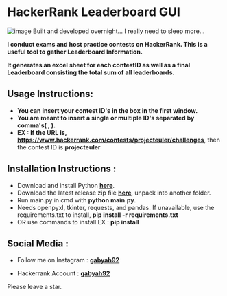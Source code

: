 # HackerRank Leaderboard GUI
![image](https://github.com/gabyah92/HackerRankLeaderboardGUI/assets/22296232/bb9501c1-066f-4d52-b726-b8973179c897)
Built and developed overnight... I really need to sleep more...


**I conduct exams and host practice contests on HackerRank. This is a useful tool to gather Leaderboard Information.**

**It generates an excel sheet for each contestID as well as a final Leaderboard consisting the total sum of all leaderboards.**

## Usage Instructions:
- **You can insert your contest ID's in the box in the first window.** 
- **You are meant to insert a single or multiple ID's separated by comma's( , ).**
- **EX : If the URL is, https://www.hackerrank.com/contests/projecteuler/challenges**, then the contest ID is **projecteuler**

## Installation Instructions :  
- Download and install Python **[here](https://www.python.org/downloads/)**.
- Download the latest release zip file **[here](https://github.com/gabyah92/HackerRankLeaderboardGUI/releases)**, unpack into another folder. 
- Run main.py in cmd with **python main.py**.
- Needs openpyxl, tkinter, requests, and pandas. If unavailable, use the requirements.txt to install, **pip install -r requirements.txt**
- OR use commands to install EX : **pip install <moduleName>**

## Social Media : 
- Follow me on Instagram : **[gabyah92](https://www.instagram.com/gabyah92/)**

- Hackerrank Account : **[gabyah92](https://www.hackerrank.com/gabyah92/)**

Please leave a star.
